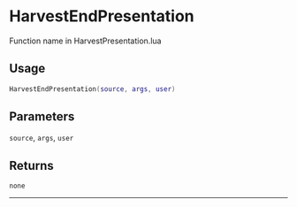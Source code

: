 # HarvestEndPresentation
Function name in HarvestPresentation.lua
## Usage
```lua
HarvestEndPresentation(source, args, user)
```
## Parameters
`source`, `args`, `user`
## Returns
`none`

---